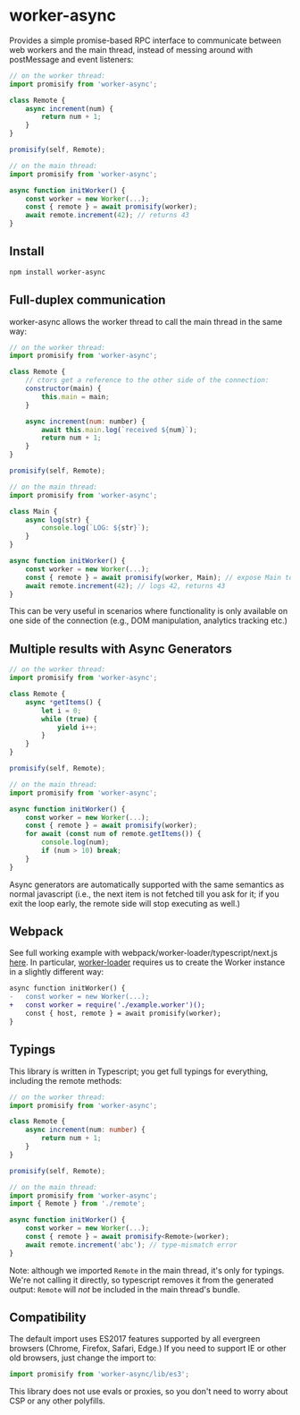 # worker-async
Provides a simple promise-based RPC interface to communicate between web workers and the main thread, instead of messing around with postMessage and event listeners:
```js
// on the worker thread:
import promisify from 'worker-async';

class Remote {
    async increment(num) {
        return num + 1;
    }
}

promisify(self, Remote);

// on the main thread:
import promisify from 'worker-async';

async function initWorker() {
    const worker = new Worker(...);
    const { remote } = await promisify(worker);
    await remote.increment(42); // returns 43
}
```

## Install
```sh
npm install worker-async
```

## Full-duplex communication
worker-async allows the worker thread to call the main thread in the same way:
```js
// on the worker thread:
import promisify from 'worker-async';

class Remote {
    // ctors get a reference to the other side of the connection:
    constructor(main) {
        this.main = main;
    }

    async increment(num: number) {
        await this.main.log(`received ${num}`);
        return num + 1;
    }
}

promisify(self, Remote);

// on the main thread:
import promisify from 'worker-async';

class Main {
    async log(str) {
        console.log(`LOG: ${str}`);
    }
}

async function initWorker() {
    const worker = new Worker(...);
    const { remote } = await promisify(worker, Main); // expose Main to worker
    await remote.increment(42); // logs 42, returns 43
}
```

This can be very useful in scenarios where functionality is only available on one side of the connection (e.g., DOM manipulation, analytics tracking etc.)


## Multiple results with Async Generators
```js
// on the worker thread:
import promisify from 'worker-async';

class Remote {
    async *getItems() {
        let i = 0;
        while (true) {
            yield i++;
        }
    }
}

promisify(self, Remote);

// on the main thread:
import promisify from 'worker-async';

async function initWorker() {
    const worker = new Worker(...);
    const { remote } = await promisify(worker);
    for await (const num of remote.getItems()) {
        console.log(num);
        if (num > 10) break;
    }
}

```

Async generators are automatically supported with the same semantics as normal javascript (i.e., the next item is not fetched till you ask for it; if you exit the loop early, the remote side will stop executing as well.)


## Webpack
See full working example with webpack/worker-loader/typescript/next.js [here](https://github.com/vishwam/worker-async-nextjs#readme). In particular, [worker-loader](https://github.com/webpack-contrib/worker-loader) requires us to create the Worker instance in a slightly different way:
```diff
async function initWorker() {
-   const worker = new Worker(...);
+   const worker = require('./example.worker')();
    const { host, remote } = await promisify(worker);
}
```


## Typings
This library is written in Typescript; you get full typings for everything, including the remote methods:
```ts
// on the worker thread:
import promisify from 'worker-async';

class Remote {
    async increment(num: number) {
        return num + 1;
    }
}

promisify(self, Remote);

// on the main thread:
import promisify from 'worker-async';
import { Remote } from './remote';

async function initWorker() {
    const worker = new Worker(...);
    const { remote } = await promisify<Remote>(worker);
    await remote.increment('abc'); // type-mismatch error
}
```


Note: although we imported `Remote` in the main thread, it's only for typings. We're not calling it directly, so typescript removes it from the generated output: `Remote` will _not_ be included in the main thread's bundle.


## Compatibility
The default import uses ES2017 features supported by all evergreen browsers (Chrome, Firefox, Safari, Edge.) If you need to support IE or other old browsers, just change the import to:
```js
import promisify from 'worker-async/lib/es3';
```

This library does not use evals or proxies, so you don't need to worry about CSP or any other polyfills.
